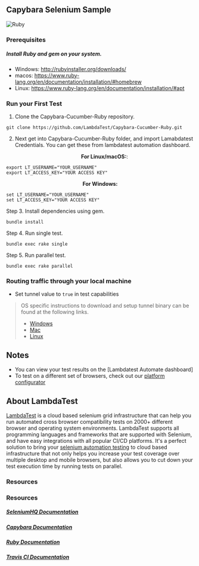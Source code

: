 ## Capybara Selenium Sample
![Ruby](https://opengraph.githubassets.com/b3fde0b995d40f3e3c93c2ad51d5c9e2483292128d6e21321423a2416bb2a4f2/LambdaTest/Capybara-Cucumber-Ruby-travisci)

### Prerequisites
##### Install Ruby and gem on your system.
 - Windows: http://rubyinstaller.org/downloads/
 - macos: https://www.ruby-lang.org/en/documentation/installation/#homebrew
 - Linux: https://www.ruby-lang.org/en/documentation/installation/#apt


### Run your First Test
1. Clone the Capybara-Cucumber-Ruby repository. 
```
git clone https://github.com/LambdaTest/Capybara-Cucumber-Ruby.git
```
2. Next get into Capybara-Cucumber-Ruby folder, and import Lamabdatest Credentials. You can get these from lambdatest automation dashboard.
   <p align="center">
   <b>For Linux/macOS:</b>:
 
```
export LT_USERNAME="YOUR_USERNAME"
export LT_ACCESS_KEY="YOUR ACCESS KEY"
```
<p align="center">
   <b>For Windows:</b>

```
set LT_USERNAME="YOUR_USERNAME"
set LT_ACCESS_KEY="YOUR ACCESS KEY"
```
Step 3. Install dependencies using gem.
```
bundle install 
```
Step 4. Run single test.
```
bundle exec rake single
```
Step 5. Run parallel test.
```
bundle exec rake parallel
```

### Routing traffic through your local machine
- Set tunnel value to `true` in test capabilities
> OS specific instructions to download and setup tunnel binary can be found at the following links.
>    - [Windows](https://www.lambdatest.com/support/docs/display/TD/Local+Testing+For+Windows)
>    - [Mac](https://www.lambdatest.com/support/docs/display/TD/Local+Testing+For+MacOS)
>    - [Linux](https://www.lambdatest.com/support/docs/display/TD/Local+Testing+For+Linux)

## Notes
 * You can view your test results on the [Lambdatest Automate dashboard]
 * To test on a different set of browsers, check out our [platform configurator](http://labs.lambdatest.com/app-lambda/capabilities-generator/capabilities-generator.html)
 

## About LambdaTest

[LambdaTest](https://www.lambdatest.com/) is a cloud based selenium grid infrastructure that can help you run automated cross browser compatibility tests on 2000+ different browser and operating system environments. LambdaTest supports all programming languages and frameworks that are supported with Selenium, and have easy integrations with all popular CI/CD platforms. It's a perfect solution to bring your [selenium automation testing](https://www.lambdatest.com/selenium-automation) to cloud based infrastructure that not only helps you increase your test coverage over multiple desktop and mobile browsers, but also allows you to cut down your test execution time by running tests on parallel.
### Resources

### Resources

##### [SeleniumHQ Documentation](http://www.seleniumhq.org/docs/)
##### [Capybara Documentation](https://www.rubydoc.info/github/jnicklas/capybara)
##### [Ruby Documentation](https://ruby-doc.org/)
##### [Travis CI Documentation](https://www.lambdatest.com/support/docs/display/TD/Travis+CI+with+LambdaTest)